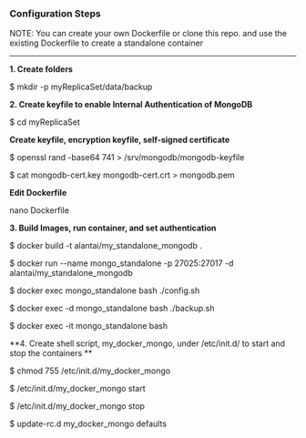 ### Configuration Steps
NOTE: You can create your own Dockerfile or clone this repo. and use the existing Dockerfile to create a standalone container

------

**1. Create folders**

$ mkdir -p myReplicaSet/data/backup

**2. Create keyfile to enable Internal Authentication of MongoDB**

$ cd myReplicaSet

**Create keyfile, encryption keyfile, self-signed certificate**

$ openssl rand -base64 741 > /srv/mongodb/mongodb-keyfile

$ cat mongodb-cert.key mongodb-cert.crt > mongodb.pem

**Edit Dockerfile**

nano Dockerfile

**3. Build Images, run container, and set authentication**

$ docker build -t alantai/my_standalone_mongodb .

$ docker run --name mongo_standalone -p 27025:27017 -d alantai/my_standalone_mongodb

$ docker exec mongo_standalone bash ./config.sh

$ docker exec -d mongo_standalone bash ./backup.sh

$ docker exec -it mongo_standalone bash

**4. Create shell script, my_docker_mongo, under /etc/init.d/ to start and stop the containers **

$ chmod 755 /etc/init.d/my_docker_mongo

$ /etc/init.d/my_docker_mongo start

$ /etc/init.d/my_docker_mongo stop

$ update-rc.d my_docker_mongo defaults

